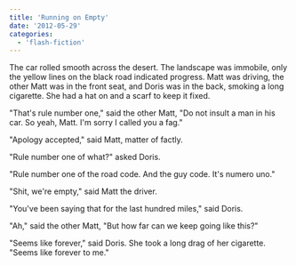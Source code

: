 ```yaml
---
title: 'Running on Empty'
date: '2012-05-29'
categories:
  - 'flash-fiction'
---
```


The car rolled smooth across the desert. The landscape was immobile, only the
yellow lines on the black road indicated progress. Matt was driving, the other
Matt was in the front seat, and Doris was in the back, smoking a long cigarette.
She had a hat on and a scarf to keep it fixed.

<!-- truncate -->


"That's rule number one," said the other Matt, "Do not insult a man in his car.
So yeah, Matt. I'm sorry I called you a fag."

"Apology accepted," said Matt, matter of factly.

"Rule number one of what?" asked Doris.

"Rule number one of the road code. And the guy code. It's numero uno."

"Shit, we're empty," said Matt the driver.

"You've been saying that for the last hundred miles," said Doris.

"Ah," said the other Matt, "But how far can we keep going like this?"

"Seems like forever," said Doris. She took a long drag of her cigarette. "Seems
like forever to me."
